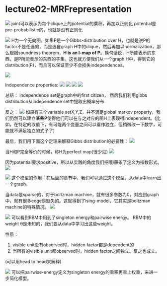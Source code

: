 # lecture02-MRFrepresentation
![](Pasted%20image%2020210523130415.png)
joint可以表示为每个clique上的potential的乘积，再加以正则化
potential是pre-probabilistic的，也就是没有正则化


![](Pasted%20image%2020210523200631.png)
H为一个无向图。如果P是一个Gibbs-distribution over H，也就是说P的factor不是任选的，而是选自graph H中的clique，然后再加以normalization，那么根据soundness theorem，**H is an I-map of P**。换句话说，H所能表示的东西，是P所能表示的东西的子集。这也就方便我们从一个graph H中，得到它的distribution(P)，而且可以保证至少不会损失independences。

![](Pasted%20image%2020210524094328.png)

Independence properties:
![](Pasted%20image%2020210524094459.png)
![](Pasted%20image%2020210524094623.png)
![](Pasted%20image%2020210524094656.png)
![](Pasted%20image%2020210524094715.png)





总结：
independence set是graph中的first citizen，
然后我们利用gibbs distribution从independence set中提取出概率分布


反之：
![](Pasted%20image%2020210523200149.png)
如果有三个variable setX,Y,Z，并不满足global markov property，我们仍然可以建立**某些P**使得他们可以在与之对应的图H上表现得independent。(比如，在特定的取值下，有可能两个变量之间可以看作独立，但稍微改一下数字，可能就不满足独立的式子了)


最后，我们用下面这个定理来解释Gibbs distribution的必要性：
![](Pasted%20image%2020210523201129.png)

当H和P完全等价的时候，称H为perfect map(很少见)
![](Pasted%20image%2020210523201342.png)

因为potential要求positive，所以从实践的角度我们把哦i藤条了定义为指数形式。
![](Pasted%20image%2020210523201729.png)



![](Pasted%20image%2020210523202342.png)
这个模型的作用：在后面的章节中，我们可以通过这个模型，从data中learn出一个graph。


当data是sparse的，对于boltzman machine，就有很多参数为0，对应到graph中，就有很多edge是缺失的。这就得到了ising-model，它其实是boltzman machine的特殊情况。
![](Pasted%20image%2020210523202925.png)

![](Pasted%20image%2020210523203617.png)
可以看到RBM中用到了singleton energy和pairwise energy。
RBM中的weight θ是未知的，我们要从data中学习出这些weight。

性质：
1. visible unit没有observed时，hidden factor都是dependent的
2. 当所有的visible unit都observed时，hidden factor之间独立。反之也成立。

(可以用head to head来解释)

![](Pasted%20image%2020210523204731.png)
可以把pairwise-energy定义为singleton energy的乘积再乘上权重，来进一步简化模型。

